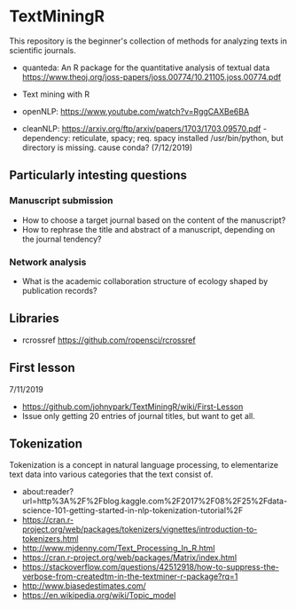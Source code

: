 # TextMiningR
This repository is the beginner's collection of methods for analyzing texts in scientific journals. 
- quanteda: An R package for the quantitative analysis of textual data
  https://www.theoj.org/joss-papers/joss.00774/10.21105.joss.00774.pdf
 
- Text mining with R 
- openNLP: https://www.youtube.com/watch?v=RggCAXBe6BA
- cleanNLP: https://arxiv.org/ftp/arxiv/papers/1703/1703.09570.pdf
    -dependency: reticulate, spacy; req. spacy installed /usr/bin/python, but directory is missing. cause conda? (7/12/2019)

## Particularly intesting questions
### Manuscript submission 
- How to choose a target journal based on the content of the manuscript?
- How to rephrase the title and abstract of a manuscript, depending on the journal tendency? 
### Network analysis
- What is the academic collaboration structure of ecology shaped by publication records?


## Libraries 
- rcrossref https://github.com/ropensci/rcrossref

## First lesson 
7/11/2019
- https://github.com/johnypark/TextMiningR/wiki/First-Lesson
- Issue only getting 20 entries of journal titles, but want to get all. 

## Tokenization
Tokenization is a concept in natural language processing, to elementarize text data into various categories that the text consist of.
- about:reader?url=http%3A%2F%2Fblog.kaggle.com%2F2017%2F08%2F25%2Fdata-science-101-getting-started-in-nlp-tokenization-tutorial%2F
- https://cran.r-project.org/web/packages/tokenizers/vignettes/introduction-to-tokenizers.html
- http://www.mjdenny.com/Text_Processing_In_R.html
- https://cran.r-project.org/web/packages/Matrix/index.html
- https://stackoverflow.com/questions/42512918/how-to-suppress-the-verbose-from-createdtm-in-the-textminer-r-package?rq=1
- http://www.biasedestimates.com/
- https://en.wikipedia.org/wiki/Topic_model
